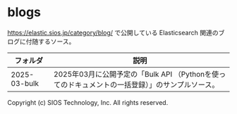 # blogs

https://elastic.sios.jp/category/blog/ で公開している Elasticsearch 関連のブログに付随するソース。

| フォルダ | 説明 |
|---|---|
| 2025-03-bulk | 2025年03月に公開予定の「Bulk API （Pythonを使ってのドキュメントの一括登録）」のサンプルソース。 |

Copyright (c) SIOS Technology, Inc. All rights reserved.

